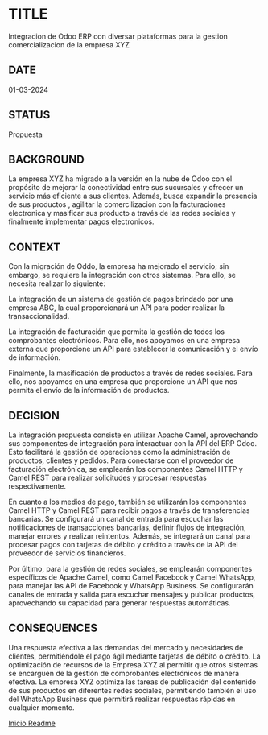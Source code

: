 # TITLE
Integracion de Odoo ERP con diversar plataformas para la gestion comercializacion de la empresa XYZ

## DATE
01-03-2024

## STATUS
Propuesta

## BACKGROUND
La empresa XYZ ha migrado a la versión en la nube de Odoo con el propósito de mejorar la conectividad entre sus sucursales y ofrecer un servicio más eficiente a sus clientes. Además, busca expandir la presencia de sus productos , agilitar la comercilizacion con la facturaciones electronica y masificar sus producto a través de las redes sociales y finalmente implementar pagos electronicos.



## CONTEXT
Con la migración de Oddo, la empresa ha mejorado el servicio; sin embargo, se requiere la integración con otros sistemas. Para ello, se necesita realizar lo siguiente:

La integración de un sistema de gestión de pagos brindado por una empresa ABC, la cual proporcionará un API para poder realizar la transaccionalidad.

La integración de facturación que permita la gestión de todos los comprobantes electrónicos. Para ello, nos apoyamos en una empresa externa que proporcione un API para establecer la comunicación y el envío de información.

Finalmente, la masificación de productos a través de redes sociales. Para ello, nos apoyamos en una empresa que proporcione un API que nos permita el envío de la información de productos.

## DECISION
La integración propuesta consiste en utilizar Apache Camel, aprovechando sus componentes de integración para interactuar con la API del ERP Odoo. Esto facilitará la gestión de operaciones como la administración de productos, clientes y pedidos. Para conectarse con el proveedor de facturación electrónica, se emplearán los componentes Camel HTTP y Camel REST para realizar solicitudes y procesar respuestas respectivamente.

En cuanto a los medios de pago, también se utilizarán los componentes Camel HTTP y Camel REST para recibir pagos a través de transferencias bancarias. Se configurará un canal de entrada para escuchar las notificaciones de transacciones bancarias, definir flujos de integración, manejar errores y realizar reintentos. Además, se integrará un canal para procesar pagos con tarjetas de débito y crédito a través de la API del proveedor de servicios financieros.

Por último, para la gestión de redes sociales, se emplearán componentes específicos de Apache Camel, como Camel Facebook y Camel WhatsApp, para manejar las API de Facebook y WhatsApp Business. Se configurarán canales de entrada y salida para escuchar mensajes y publicar productos, aprovechando su capacidad para generar respuestas automáticas.

## CONSEQUENCES
Una respuesta efectiva a las demandas del mercado y necesidades de clientes, permitiéndole el pago ágil mediante tarjetas de débito o crédito.
La optimización de recursos de la Empresa XYZ al permitir que otros sistemas se encarguen de la gestión de comprobantes electrónicos de manera efectiva.
La empresa XYZ optimiza las tareas de publicación del contenido de sus productos en diferentes redes sociales, permitiendo también el uso del WhatsApp Business que permitirá realizar respuestas rápidas en cualquier momento.


[Inicio Readme](/Readme.md)